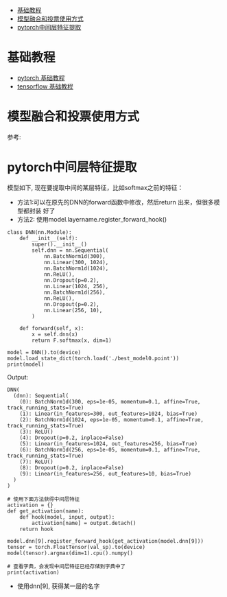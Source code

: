 <!--ts-->
* [基础教程](#基础教程)
* [模型融合和投票使用方式](#模型融合和投票使用方式)
* [pytorch中间层特征提取](#pytorch中间层特征提取)

<!-- Added by: zwl, at: 2021年 6月22日 星期二 20时45分59秒 CST -->

<!--te-->

# 基础教程

- [pytorch 基础教程](./doc/pytorch) 
- [tensorflow 基础教程](./doc/tensorflow) 

# 模型融合和投票使用方式

参考:[](../Others/gjbc/stack) 

# pytorch中间层特征提取

模型如下, 现在要提取中间的某层特征，比如softmax之前的特征：

- 方法1:可以在原先的DNN的forward函数中修改，然后return 出来，但很多模型都封装
  好了
- 方法2: 使用model.layername.register_forward_hook()

```
class DNN(nn.Module):
    def __init__(self):
        super().__init__()
        self.dnn = nn.Sequential(
            nn.BatchNorm1d(300),
            nn.Linear(300, 1024),
            nn.BatchNorm1d(1024),
            nn.ReLU(),
            nn.Dropout(p=0.2),
            nn.Linear(1024, 256),
            nn.BatchNorm1d(256),
            nn.ReLU(),
            nn.Dropout(p=0.2),
            nn.Linear(256, 10),
        )

    def forward(self, x):
        x = self.dnn(x)
        return F.softmax(x, dim=1)
```

```
model = DNN().to(device)
model.load_state_dict(torch.load('./best_model0.point'))
print(model)
```

Output:

```
DNN(
  (dnn): Sequential(
    (0): BatchNorm1d(300, eps=1e-05, momentum=0.1, affine=True, track_running_stats=True)
    (1): Linear(in_features=300, out_features=1024, bias=True)
    (2): BatchNorm1d(1024, eps=1e-05, momentum=0.1, affine=True, track_running_stats=True)
    (3): ReLU()
    (4): Dropout(p=0.2, inplace=False)
    (5): Linear(in_features=1024, out_features=256, bias=True)
    (6): BatchNorm1d(256, eps=1e-05, momentum=0.1, affine=True, track_running_stats=True)
    (7): ReLU()
    (8): Dropout(p=0.2, inplace=False)
    (9): Linear(in_features=256, out_features=10, bias=True)
  )
)
```

```
# 使用下面方法获得中间层特征
activation = {}
def get_activation(name):
    def hook(model, input, output):
        activation[name] = output.detach()
    return hook

model.dnn[9].register_forward_hook(get_activation(model.dnn[9]))
tensor = torch.FloatTensor(val_sp).to(device)
model(tensor).argmax(dim=1).cpu().numpy()

# 查看字典，会发现中间层特征已经存储到字典中了
print(activation)
```

- 使用dnn[9], 获得某一层的名字

